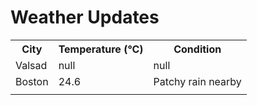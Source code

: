 # Weather Updates

<!-- WEATHER-UPDATE-START -->
<table><tr><th>City</th><th>Temperature (°C)</th><th>Condition</th></tr><tr><td>Valsad</td><td>null</td><td>null</td></tr><tr><td>Boston</td><td>24.6</td><td>Patchy rain nearby</td></tr><tr><td></td><td></td><td></td></tr></table>
<!-- WEATHER-UPDATE-END -->
